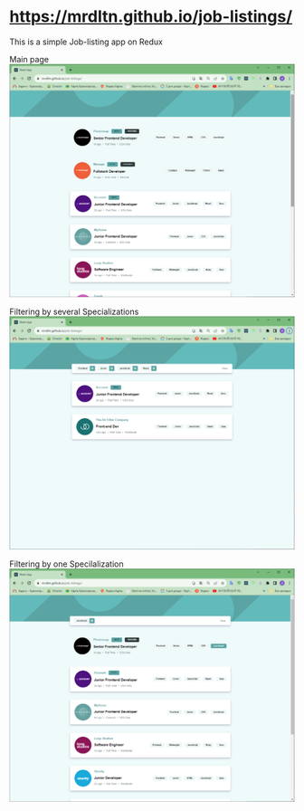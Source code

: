 # https://mrdltn.github.io/job-listings/

This is a simple Job-listing app on Redux

Main page
![Alt text](image.png)

Filtering by several Specializations
![Alt text](image-1.png)

Filtering by one Specilalization
![Alt text](image-2.png)
